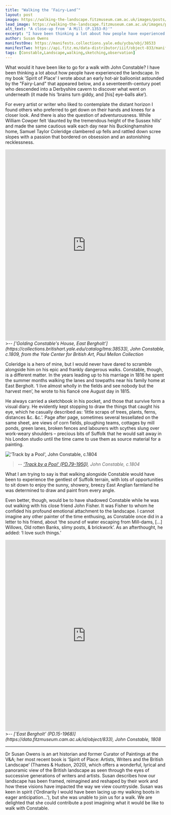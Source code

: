 ```yaml
---
title: "Walking the ‘Fairy-Land’"
layout: post
image: https://walking-the-landscape.fitzmuseum.cam.ac.uk/images/posts/Track-by-a-pool_PD_79_1950-Preview.jpg
lead_image: https://walking-the-landscape.fitzmuseum.cam.ac.uk/images/posts/Track-by-a-pool_PD_79_1950.jpg
alt_text: "A close-up from 'A Mill (P.1353-R)'"
excerpt: "I have been thinking a lot about how people have experienced the landscape."
author: Susan Owens
manifestOne: https://manifests.collections.yale.edu/ycba/obj/38533 
manifestTwo: https://api.fitz.ms/data-distributor/iiif/object-833/manifest  
tags: [Constable,Landscape,walking,sketching,observation]
---
```


What would it have been like to go for a walk with John Constable? I have been thinking a lot about how people have experienced the landscape. In my book 'Spirit of Place' I wrote about an early hot-air balloonist astounded by the "Fairy-Land" that appeared below, and a seventeenth-century poet who descended into a Derbyshire cavern to discover what went on underneath (it made his ‘brains turn giddy, and [his] eye-balls ake’). 

For every artist or writer who liked to contemplate the distant horizon I found others who preferred to get down on their hands and knees for a closer look. And there is also the question of adventurousness. While William Cowper felt ‘daunted by the tremendous height of the Sussex hills’ and made the same cautious walk each day near his Buckinghamshire home, Samuel Taylor Coleridge clambered up fells and rattled down scree slopes with a passion that bordered on obsession and an astonishing recklessness. 

<iframe src="https://fitzmuseum.cam.ac.uk/uv.html#?manifest={{ page.manifestOne }}&c=0&m=0&cv=0&config=&locales=en-GB:English (GB),cy-GB:Cymraeg,fr-FR:Français (FR),pl-PL:Polski,sv-SE:Svenska&r=0" width="100%" height="600" allowfullscreen frameborder="0"></iframe>
>-- <cite>['Golding Constable's House, East Bergholt'](https://collections.britishart.yale.edu/catalog/tms:38533), John Constable, c.1809, from the Yale Center for British Art, Paul Mellon Collection</cite>

Coleridge is a hero of mine, but I would never have dared to scramble alongside him on his epic and frankly dangerous walks. Constable, though, is a different matter. In the years leading up to his marriage in 1816 he spent the summer months walking the lanes and towpaths near his family home at East Bergholt. ‘I live almost wholly in the fields and see nobody but the harvest men’, he wrote to his fiancé one August day in 1815. 

He always carried a sketchbook in his pocket, and those that survive form a visual diary. He evidently kept stopping to draw the things that caught his eye, which he casually described as: ‘little scraps of trees, plants, ferns, distances &c. &c.’. Page after page, sometimes several tessellated on the same sheet, are views of corn fields, ploughing teams, cottages by mill ponds, green lanes, broken fences and labourers with scythes slung over work-weary shoulders – precious bits of Suffolk that he would salt away in his London studio until the time came to use them as source material for a painting. 

!['Track by a Pool', John Constable, c.1804]({{site.url}}/images/posts/Track-by-a-pool_PD_79_1950.jpg)
>-- <cite>['Track by a Pool' (PD.79-1950)](https://data.fitzmuseum.cam.ac.uk/id/object/14866), John Constable, c.1804</cite>

What I am trying to say is that walking alongside Constable would have been to experience the gentlest of Suffolk terrain, with lots of opportunities to sit down to enjoy the sunny, showery, breezy East Anglian farmland he was determined to draw and paint from every angle.

Even better, though, would be to have shadowed Constable while he was out walking with his close friend John Fisher. It was Fisher to whom he confided his profound emotional attachment to the landscape. I cannot imagine any other painter of the time enthusing, as Constable once did in a letter to his friend, about ‘the sound of water escaping from Mill-dams, […] Willows, Old rotten Banks, slimy posts, & brickwork’. As an afterthought, he added: ‘I love such things.’ 

<iframe src="https://fitzmuseum.cam.ac.uk/uv.html#?manifest={{ page.manifestTwo }}&c=0&m=0&cv=0&config=&locales=en-GB:English (GB),cy-GB:Cymraeg,fr-FR:Français (FR),pl-PL:Polski,sv-SE:Svenska&r=0" width="100%" height="600" allowfullscreen frameborder="0"></iframe>
>-- <cite>['East Bergholt' (PD.15-1968)](https://data.fitzmuseum.cam.ac.uk/id/object/833), John Constable, 1808</cite>

---
Dr Susan Owens is an art historian and former Curator of Paintings at the V&A; her most recent book is ‘Spirit of Place: Artists, Writers and the British Landscape’ (Thames & Hudson, 2020), which offers a wonderful, lyrical and panoramic view of the British landscape as seen through the eyes of successive generations of writers and artists. Susan describes how our landscape has been framed, reimagined and reshaped by their work and how these visions have impacted the way we view countryside. Susan was keen in spirit (‘Ordinarily I would have been lacing up my walking boots in eager anticipation…’), but she was unable to join us for a walk. We are delighted that she could contribute a post imagining what it would be like to walk with Constable.
